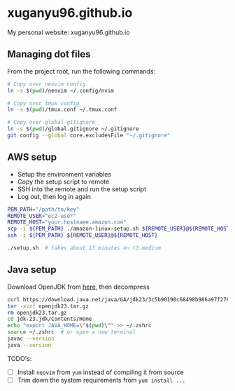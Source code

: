 # xuganyu96.github.io
My personal website: xuganyu96.github.io

## Managing dot files
From the project root, run the following commands:

```bash
# Copy over neovim config
ln -s $(pwd)/neovim ~/.config/nvim

# Copy over tmux config
ln -s $(pwd)/tmux.conf ~/.tmux.conf

# Copy over global gitignore
ln -s $(pwd)/global.gitignore ~/.gitignore
git config --global core.excludesFile "~/.gitignore"
```

## AWS setup
- Setup the environment variables
- Copy the setup script to remote
- SSH into the remote and run the setup script
- Log out, then log in again

```bash
PEM_PATH="/path/to/key"
REMOTE_USER="ec2-user"
REMOTE_HOST="your.hostname.amazon.com"
scp -i ${PEM_PATH} ./amazon-linux-setup.sh ${REMOTE_USER}@${REMOTE_HOST}:/home/ec2-user/setup.sh
ssh -i ${PEM_PATH} ${REMOTE_USER}@${REMOTE_HOST}

./setup.sh  # takes about 13 minutes on t3.medium
```

## Java setup
Download OpenJDK from [here](https://jdk.java.net/23/), then decompress

```bash
curl https://download.java.net/java/GA/jdk23/3c5b90190c68498b986a97f276efd28a/37/GPL/openjdk-23_macos-aarch64_bin.tar.gz -o ~/openjdk23.tar.gz
tar -xvzf openjdk23.tar.gz
rm openjdk23.tar.gz
cd jdk-23.jdk/Contents/Home
echo "export JAVA_HOME=\"$(pwd)\"" >> ~/.zshrc
source ~/.zshrc  # or open a new terminal
javac --version
java --version
```

TODO's:
- [ ] Install `neovim` from `yum` instead of compiling it from source
- [ ] Trim down the system requirements from `yum install ...`